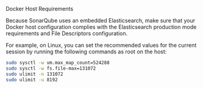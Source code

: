 Docker Host Requirements

Because SonarQube uses an embedded Elasticsearch, make sure that your Docker host configuration complies with the Elasticsearch production mode requirements and File Descriptors configuration.

For example, on Linux, you can set the recommended values for the current session by running the following commands as root on the host:

```bash
sudo sysctl -w vm.max_map_count=524288
sudo sysctl -w fs.file-max=131072
sudo ulimit -n 131072
sudo ulimit -u 8192
```
